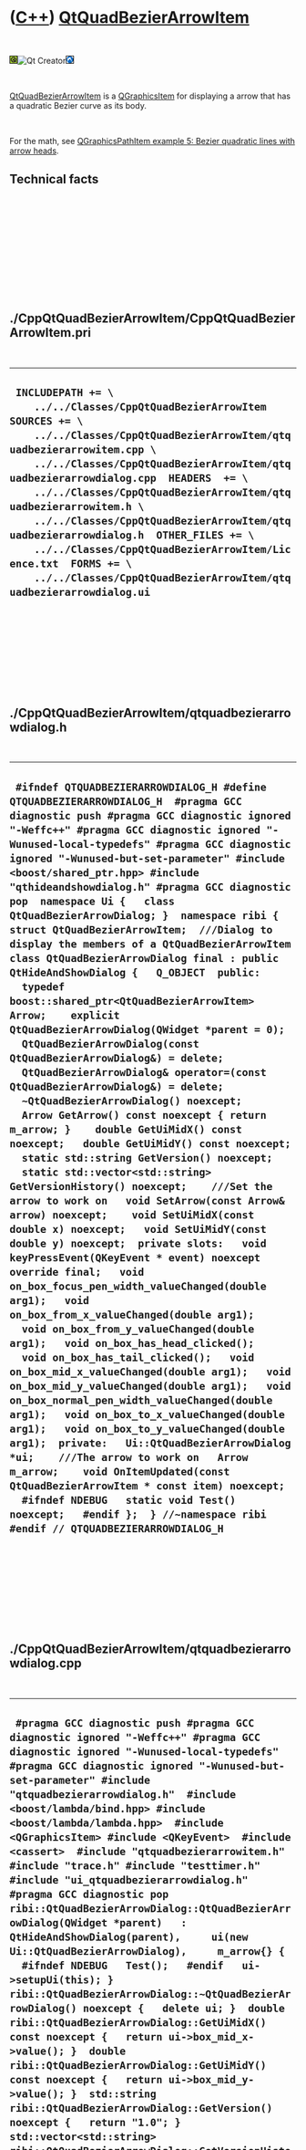 



 

 

 

 

 

([C++](Cpp.md)) [QtQuadBezierArrowItem](CppQtQuadBezierArrowItem.md)
======================================================================

 

![Qt](PicQt.png)![Qt
Creator](PicQtCreator.png)![Lubuntu](PicLubuntu.png)

 

[QtQuadBezierArrowItem](CppQtQuadBezierArrowItem.md) is a
[QGraphicsItem](CppQGraphicsItem.md) for displaying a arrow that has a
quadratic Bezier curve as its body.

 

For the math, see [QGraphicsPathItem example 5: Bezier quadratic lines
with arrow heads](CppQGraphicsPathItemExample5.md).

Technical facts
---------------

 

 

 

 

 

 

./CppQtQuadBezierArrowItem/CppQtQuadBezierArrowItem.pri
-------------------------------------------------------

 

  ------------------------------------------------------------------------------------------------------------------------------------------------------------------------------------------------------------------------------------------------------------------------------------------------------------------------------------------------------------------------------------------------------------------------------------------------------------------------------------------------------------------------------------------------
  ` INCLUDEPATH += \     ../../Classes/CppQtQuadBezierArrowItem  SOURCES += \     ../../Classes/CppQtQuadBezierArrowItem/qtquadbezierarrowitem.cpp \     ../../Classes/CppQtQuadBezierArrowItem/qtquadbezierarrowdialog.cpp  HEADERS  += \     ../../Classes/CppQtQuadBezierArrowItem/qtquadbezierarrowitem.h \     ../../Classes/CppQtQuadBezierArrowItem/qtquadbezierarrowdialog.h  OTHER_FILES += \     ../../Classes/CppQtQuadBezierArrowItem/Licence.txt  FORMS += \     ../../Classes/CppQtQuadBezierArrowItem/qtquadbezierarrowdialog.ui`
  ------------------------------------------------------------------------------------------------------------------------------------------------------------------------------------------------------------------------------------------------------------------------------------------------------------------------------------------------------------------------------------------------------------------------------------------------------------------------------------------------------------------------------------------------

 

 

 

 

 

./CppQtQuadBezierArrowItem/qtquadbezierarrowdialog.h
----------------------------------------------------

 

  ---------------------------------------------------------------------------------------------------------------------------------------------------------------------------------------------------------------------------------------------------------------------------------------------------------------------------------------------------------------------------------------------------------------------------------------------------------------------------------------------------------------------------------------------------------------------------------------------------------------------------------------------------------------------------------------------------------------------------------------------------------------------------------------------------------------------------------------------------------------------------------------------------------------------------------------------------------------------------------------------------------------------------------------------------------------------------------------------------------------------------------------------------------------------------------------------------------------------------------------------------------------------------------------------------------------------------------------------------------------------------------------------------------------------------------------------------------------------------------------------------------------------------------------------------------------------------------------------------------------------------------------------------------------------------------------------------------------------------------------------------------------------------------------------------------------------------------------------------------------------------------------------------------------------------------------------------------------------------------------------------------------------------------------------------------------------------------------------------------------------------------------------------------------------------------------------------------------------
  ` #ifndef QTQUADBEZIERARROWDIALOG_H #define QTQUADBEZIERARROWDIALOG_H  #pragma GCC diagnostic push #pragma GCC diagnostic ignored "-Weffc++" #pragma GCC diagnostic ignored "-Wunused-local-typedefs" #pragma GCC diagnostic ignored "-Wunused-but-set-parameter" #include <boost/shared_ptr.hpp> #include "qthideandshowdialog.h" #pragma GCC diagnostic pop  namespace Ui {   class QtQuadBezierArrowDialog; }  namespace ribi {  struct QtQuadBezierArrowItem;  ///Dialog to display the members of a QtQuadBezierArrowItem class QtQuadBezierArrowDialog final : public QtHideAndShowDialog {   Q_OBJECT  public:   typedef boost::shared_ptr<QtQuadBezierArrowItem> Arrow;    explicit QtQuadBezierArrowDialog(QWidget *parent = 0);   QtQuadBezierArrowDialog(const QtQuadBezierArrowDialog&) = delete;   QtQuadBezierArrowDialog& operator=(const QtQuadBezierArrowDialog&) = delete;   ~QtQuadBezierArrowDialog() noexcept;    Arrow GetArrow() const noexcept { return m_arrow; }    double GetUiMidX() const noexcept;   double GetUiMidY() const noexcept;    static std::string GetVersion() noexcept;   static std::vector<std::string> GetVersionHistory() noexcept;    ///Set the arrow to work on   void SetArrow(const Arrow& arrow) noexcept;    void SetUiMidX(const double x) noexcept;   void SetUiMidY(const double y) noexcept;  private slots:   void keyPressEvent(QKeyEvent * event) noexcept override final;   void on_box_focus_pen_width_valueChanged(double arg1);   void on_box_from_x_valueChanged(double arg1);   void on_box_from_y_valueChanged(double arg1);   void on_box_has_head_clicked();   void on_box_has_tail_clicked();   void on_box_mid_x_valueChanged(double arg1);   void on_box_mid_y_valueChanged(double arg1);   void on_box_normal_pen_width_valueChanged(double arg1);   void on_box_to_x_valueChanged(double arg1);   void on_box_to_y_valueChanged(double arg1);  private:   Ui::QtQuadBezierArrowDialog *ui;    ///The arrow to work on   Arrow m_arrow;    void OnItemUpdated(const QtQuadBezierArrowItem * const item) noexcept;    #ifndef NDEBUG   static void Test() noexcept;   #endif };  } //~namespace ribi  #endif // QTQUADBEZIERARROWDIALOG_H`
  ---------------------------------------------------------------------------------------------------------------------------------------------------------------------------------------------------------------------------------------------------------------------------------------------------------------------------------------------------------------------------------------------------------------------------------------------------------------------------------------------------------------------------------------------------------------------------------------------------------------------------------------------------------------------------------------------------------------------------------------------------------------------------------------------------------------------------------------------------------------------------------------------------------------------------------------------------------------------------------------------------------------------------------------------------------------------------------------------------------------------------------------------------------------------------------------------------------------------------------------------------------------------------------------------------------------------------------------------------------------------------------------------------------------------------------------------------------------------------------------------------------------------------------------------------------------------------------------------------------------------------------------------------------------------------------------------------------------------------------------------------------------------------------------------------------------------------------------------------------------------------------------------------------------------------------------------------------------------------------------------------------------------------------------------------------------------------------------------------------------------------------------------------------------------------------------------------------------------

 

 

 

 

 

./CppQtQuadBezierArrowItem/qtquadbezierarrowdialog.cpp
------------------------------------------------------

 

  -----------------------------------------------------------------------------------------------------------------------------------------------------------------------------------------------------------------------------------------------------------------------------------------------------------------------------------------------------------------------------------------------------------------------------------------------------------------------------------------------------------------------------------------------------------------------------------------------------------------------------------------------------------------------------------------------------------------------------------------------------------------------------------------------------------------------------------------------------------------------------------------------------------------------------------------------------------------------------------------------------------------------------------------------------------------------------------------------------------------------------------------------------------------------------------------------------------------------------------------------------------------------------------------------------------------------------------------------------------------------------------------------------------------------------------------------------------------------------------------------------------------------------------------------------------------------------------------------------------------------------------------------------------------------------------------------------------------------------------------------------------------------------------------------------------------------------------------------------------------------------------------------------------------------------------------------------------------------------------------------------------------------------------------------------------------------------------------------------------------------------------------------------------------------------------------------------------------------------------------------------------------------------------------------------------------------------------------------------------------------------------------------------------------------------------------------------------------------------------------------------------------------------------------------------------------------------------------------------------------------------------------------------------------------------------------------------------------------------------------------------------------------------------------------------------------------------------------------------------------------------------------------------------------------------------------------------------------------------------------------------------------------------------------------------------------------------------------------------------------------------------------------------------------------------------------------------------------------------------------------------------------------------------------------------------------------------------------------------------------------------------------------------------------------------------------------------------------------------------------------------------------------------------------------------------------------------------------------------------------------------------------------------------------------------------------------------------------------------------------------------------------------------------------------------------------------------------------------------------------------------------------------------------------------------------------------------------------------------------------------------------------------------------------------------------------------------------------------------------------------------------------------------------------------------------------------------------------------------------------------------------------------------------------------------------------------------------------------------------------------------------------------------------------------------------------------------------------------------------------------------------------------------------------------------------------------------------------------------------------------------------------------------------------------------------------------------------------------------------------------------------------------------------------------------------------------------------------------------------------------------------------------------------------------------------------------------------------------------------------------------------------------------------------------------------------------------------------------------------------------------------------------------------------------------------------------------------------------------------------------------------------------------------------------------------------------------------------------------------------------------------------------------------------------------------------------------------------------------------------------------------------------------------------------------------------------------------------------------------------------------------------------------------------------------------------------------------------------------------------------------------------------------------------------------------------------------------------------------------------------------------------------------------------------------------------------------------------------------------------------------------------------------------------------------------------------------------------------------------------------------------------------------------------------------------------------------------------------------------------------------------------------------------------------------------------------------------------------------------------------------------------------------------------------------------------------------------------------------------------------------------------------------------------------------------------------------------------------------------------------------------------------------------------------------------------------------------------------------------------------------------------------------------------------------------------------------------------------------------------------------------------------------------------------------------------------------------------------------------------------------------------------------------------------------------------------------------------------------------------------------------------------------------------------------------------------------------------------------------------------------------------------------------------------------------------------------------------------------------------------------------------------------------------------------------------------------------------------------------------------------------------------------------------------------------------------------------------------------------------------------------------------------------------------------------------------------------------------------------------------------------------------------------------------------------------------------------------------------------------------------------------------------------------------------------------------------------------------------------------------------------------------------------------------------------------------------------------------------------------------------------------------------------------------------------------------------------------------------------------------------------------------------------------------------------------------------------------------------------------------------------------------------------------------------------------------------------------------------------------------------------------------------------------------------------------------------------------------------------------------------------------------------------------------------------------------------------------------------------------------------------------------------------------------------------------------------------------------------------------------------------------------------------------------------------------------------------------------------------------------------------------------------------------------------------------------------------------------------------------------------------------------------------------------------------------------------------------------------------------------------------------------------------------------------------------------------------------------------------------------------------------------------------------------------------------------------------------------------------------------------------------------------------------------------------------------------------------------------------------------------------------------------------------------------------------------------------------------------------------------------------------------------------------------------------------------------------------------------------------------------------------------------------------------------------------------------------------------------------------------------------------------------------------------------------------------------------------------------------------------------------------------------------------------------------------------------------------------------------------------------------------------------------------------------------------------------------------------------------------------------------------------------------------------------------------------------------------------------------------------------------------------------------------------------------------------------------------------------------------------------------------------------------------------------------------------------------------------------------------------------------------------------------------------------------------------------------------------------------------------------------------------------------------------------------------------------------------------------------------------------------------------------------------------------------------------------------------------------------------------------------------------------------------------------------------------------------------------------------------------------------------------------------------------------------------------------------------------------------------------------------------------------------------------------------------------------------------------------------------------------------------------------------------------------------------------------------------------------------------------------------------------------------------------------------------------------------------------------------------------------------------------------------------------------------------------------------------------------------------------------------------------------------------------------------------------------------------------------------------------------------------------------------------------------------------------------------------------------------------------------------------------------------------------------------------------------------------------------------------
  ` #pragma GCC diagnostic push #pragma GCC diagnostic ignored "-Weffc++" #pragma GCC diagnostic ignored "-Wunused-local-typedefs" #pragma GCC diagnostic ignored "-Wunused-but-set-parameter" #include "qtquadbezierarrowdialog.h"  #include <boost/lambda/bind.hpp> #include <boost/lambda/lambda.hpp>  #include <QGraphicsItem> #include <QKeyEvent>  #include <cassert>  #include "qtquadbezierarrowitem.h" #include "trace.h" #include "testtimer.h" #include "ui_qtquadbezierarrowdialog.h" #pragma GCC diagnostic pop  ribi::QtQuadBezierArrowDialog::QtQuadBezierArrowDialog(QWidget *parent)   : QtHideAndShowDialog(parent),     ui(new Ui::QtQuadBezierArrowDialog),     m_arrow{} {   #ifndef NDEBUG   Test();   #endif   ui->setupUi(this); }  ribi::QtQuadBezierArrowDialog::~QtQuadBezierArrowDialog() noexcept {   delete ui; }  double ribi::QtQuadBezierArrowDialog::GetUiMidX() const noexcept {   return ui->box_mid_x->value(); }  double ribi::QtQuadBezierArrowDialog::GetUiMidY() const noexcept {   return ui->box_mid_y->value(); }  std::string ribi::QtQuadBezierArrowDialog::GetVersion() noexcept {   return "1.0"; }   std::vector<std::string> ribi::QtQuadBezierArrowDialog::GetVersionHistory() noexcept {   return {     "2014-07-29: version 1.0: initial version"   }; }  void ribi::QtQuadBezierArrowDialog::on_box_from_x_valueChanged(double arg1) {   this->m_arrow->SetFromX(arg1); }  void ribi::QtQuadBezierArrowDialog::on_box_from_y_valueChanged(double arg1) {   this->m_arrow->SetFromY(arg1); }  void ribi::QtQuadBezierArrowDialog::on_box_has_head_clicked() {   m_arrow->SetHasHead(ui->box_has_head->isChecked()); }  void ribi::QtQuadBezierArrowDialog::on_box_has_tail_clicked() {   m_arrow->SetHasTail(ui->box_has_tail->isChecked()); }  void ribi::QtQuadBezierArrowDialog::on_box_mid_x_valueChanged(double arg1) {   this->m_arrow->SetMidX(arg1); }  void ribi::QtQuadBezierArrowDialog::on_box_mid_y_valueChanged(double arg1) {   this->m_arrow->SetMidY(arg1); }  void ribi::QtQuadBezierArrowDialog::on_box_normal_pen_width_valueChanged(double arg1) {   QPen new_pen = m_arrow->GetPen();   new_pen.setWidthF(arg1);   m_arrow->SetPen(new_pen); }  void ribi::QtQuadBezierArrowDialog::on_box_focus_pen_width_valueChanged(double arg1) {   QPen new_pen = m_arrow->GetFocusPen();   new_pen.setWidthF(arg1);   m_arrow->SetFocusPen(new_pen);  }  void ribi::QtQuadBezierArrowDialog::on_box_to_x_valueChanged(double arg1) {   this->m_arrow->SetToX(arg1); }  void ribi::QtQuadBezierArrowDialog::on_box_to_y_valueChanged(double arg1) {   this->m_arrow->SetToY(arg1); }  void ribi::QtQuadBezierArrowDialog::OnItemUpdated(const QtQuadBezierArrowItem * const item) noexcept {   ui->box_focus_pen_width->setValue(item->GetFocusPen().widthF());   ui->box_from_x->setValue(item->GetFromItem()->x());   ui->box_from_y->setValue(item->GetFromItem()->y());   ui->box_has_head->setChecked(item->HasHead());   ui->box_has_tail->setChecked(item->HasTail());   ui->box_mid_x->setValue(item->GetMidItem()->x());   ui->box_mid_y->setValue(item->GetMidItem()->y());   ui->box_normal_pen_width->setValue(item->GetPen().widthF());   ui->box_to_x->setValue(item->GetToItem()->x());   ui->box_to_y->setValue(item->GetToItem()->y()); }  void ribi::QtQuadBezierArrowDialog::keyPressEvent(QKeyEvent * event) noexcept {   if (event->key() == Qt::Key_Escape) { close(); return; } }  void ribi::QtQuadBezierArrowDialog::SetArrow(const Arrow& arrow) noexcept {   const bool verbose{false};    assert(arrow);   if (m_arrow == arrow)   {     return;   }   if (verbose)   {     std::stringstream s;     s << "Setting arrow '" << (*arrow) << "'\n";   }    const auto focus_pen_after = arrow->GetFocusPen();   const auto from_item_after = arrow->GetFromItem();   const auto has_head_after = arrow->HasHead();   const auto mid_item_after = arrow->GetMidItem();   const auto pen_after = arrow->GetPen();   const auto has_tail_after = arrow->HasTail();   const auto to_item_after = arrow->GetToItem();    bool focus_pen_changed{true};   bool from_item_changed{true};   bool has_head_changed{true};   bool mid_item_changed{true};   bool pen_changed{true};   bool has_tail_changed{true};   bool to_item_changed{true};    if (m_arrow)   {     const auto focus_pen_before = m_arrow->GetFocusPen();     const auto from_item_before = m_arrow->GetFromItem();     const auto has_head_before = m_arrow->HasHead();     const auto mid_item_before = m_arrow->GetMidItem();     const auto pen_before = m_arrow->GetPen();     const auto has_tail_before = m_arrow->HasTail();     const auto to_item_before = m_arrow->GetToItem();      focus_pen_changed = focus_pen_before != focus_pen_after;     from_item_changed = from_item_before != from_item_after;     has_head_changed = has_head_before != has_head_after;     mid_item_changed = mid_item_before != mid_item_after;     pen_changed = pen_before != pen_after;     has_tail_changed = has_tail_before != has_tail_after;     to_item_changed = to_item_before != to_item_after;      if (verbose)     {       if (focus_pen_changed)       {         std::stringstream s;         s           << "Focus pen will change from width "           << focus_pen_before.widthF()           << " to "           << focus_pen_after.widthF()           << '\n'         ;         TRACE(s.str());       }       if (from_item_changed)       {         std::stringstream s;         s << "From item will change from " << from_item_before           << " to " << from_item_after << '\n';         TRACE(s.str());       }       if (has_head_changed)       {         std::stringstream s;         s << "Has head will change from '" << has_head_before           << "' to '" << has_head_after << "'\n";         TRACE(s.str());       }       if (mid_item_changed)       {         std::stringstream s;         s << "Mid item will change from " << mid_item_before           << " to " << mid_item_after << '\n';         TRACE(s.str());       }       if (pen_changed)       {         std::stringstream s;         s << "Normal pen will change from " << pen_before.widthF()           << " to " << pen_after.widthF() << '\n'         ;         TRACE(s.str());       }     }      //Disconnect m_arrow     m_arrow->m_signal_item_updated.disconnect(       boost::bind(&ribi::QtQuadBezierArrowDialog::OnItemUpdated,this,boost::lambda::_1)     );     /*     Not sure if I need this high detailed granulity      m_arrow->m_signal_base_changed.disconnect(       boost::bind(&ribi::QtQuadBezierArrowDialog::OnBaseChanged,this,boost::lambda::_1)     );     m_arrow->m_signal_font_changed.disconnect(       boost::bind(&ribi::QtQuadBezierArrowDialog::OnFontChanged,this,boost::lambda::_1)     );     m_arrow->m_signal_padding_changed.disconnect(       boost::bind(&ribi::QtQuadBezierArrowDialog::OnPaddingChanged,this,boost::lambda::_1)     );     m_arrow->m_signal_text_changed.disconnect(       boost::bind(&ribi::QtQuadBezierArrowDialog::OnTextChanged,this,boost::lambda::_1)     );     m_arrow->m_signal_text_pen_changed.disconnect(       boost::bind(&ribi::QtQuadBezierArrowDialog::OnTextPenChanged,this,boost::lambda::_1)     );   */   }    //Replace m_arrow by the new one   m_arrow = arrow;    assert(m_arrow->GetFocusPen() == focus_pen_after);   assert(m_arrow->GetFromItem() == from_item_after);   assert(m_arrow->GetMidItem() == mid_item_after);   assert(m_arrow->GetPen() == pen_after);   assert(m_arrow->GetToItem() == to_item_after);   assert(m_arrow->HasHead() == has_head_after);   assert(m_arrow->HasTail() == has_tail_after);    m_arrow->m_signal_item_updated.connect(     boost::bind(&ribi::QtQuadBezierArrowDialog::OnItemUpdated,this,boost::lambda::_1)   );    /* Not sure if I need this high detailed granulity    m_arrow->m_signal_base_changed.connect(     boost::bind(&ribi::QtQuadBezierArrowDialog::OnBaseChanged,this,boost::lambda::_1)   );   m_arrow->m_signal_font_changed.connect(     boost::bind(&ribi::QtQuadBezierArrowDialog::OnFontChanged,this,boost::lambda::_1)   );   m_arrow->m_signal_padding_changed.connect(     boost::bind(&ribi::QtQuadBezierArrowDialog::OnPaddingChanged,this,boost::lambda::_1)   );   m_arrow->m_signal_text_changed.connect(     boost::bind(&ribi::QtQuadBezierArrowDialog::OnTextChanged,this,boost::lambda::_1)   );   m_arrow->m_signal_text_pen_changed.connect(     boost::bind(&ribi::QtQuadBezierArrowDialog::OnTextPenChanged,this,boost::lambda::_1)   );   */    //Emit everything that has changed   if (      focus_pen_changed   || from_item_changed   || has_head_changed   || mid_item_changed   || pen_changed   || has_tail_changed   || to_item_changed   )   {      m_arrow->m_signal_item_updated(m_arrow.get());   }    /* Not sure if I need this high detailed granulity   if (focus_pen_changed)   {     m_arrow->m_signal_base_changed(m_arrow.get());   }   if (from_item_changed)   {     m_arrow->m_signal_font_changed(m_arrow.get());   }   if (has_head_changed)   {     m_arrow->m_signal_padding_changed(m_arrow.get());   }   if (mid_item_changed)   {     m_arrow->m_signal_text_changed(m_arrow.get());   }   if (pen_changed)   {     m_arrow->m_signal_text_pen_changed(m_arrow.get());   }   */   assert( arrow ==  m_arrow);   assert(*arrow == *m_arrow); }  void ribi::QtQuadBezierArrowDialog::SetUiMidX(const double x) noexcept {   ui->box_mid_x->setValue(x); }  void ribi::QtQuadBezierArrowDialog::SetUiMidY(const double y) noexcept {   ui->box_mid_y->setValue(y); }   #ifndef NDEBUG void ribi::QtQuadBezierArrowDialog::Test() noexcept {   {     static bool is_tested{false};     if (is_tested) return;     is_tested = true;   }   {     const boost::shared_ptr<QGraphicsItem> from{new QGraphicsSimpleTextItem};     const bool tail{false};     const boost::shared_ptr<QGraphicsItem> mid{new QGraphicsSimpleTextItem};     const bool head{true};     const boost::shared_ptr<QGraphicsItem> to{new QGraphicsSimpleTextItem};     const boost::shared_ptr<QtQuadBezierArrowItem> arrow{       new QtQuadBezierArrowItem(from.get(),tail,mid.get(),head,to.get())     };     assert(arrow);   }   const TestTimer test_timer(__func__,__FILE__,1.0);   const bool verbose{false};   const boost::shared_ptr<QGraphicsItem> from{new QGraphicsSimpleTextItem};   const bool tail{false};   const boost::shared_ptr<QGraphicsItem> mid{new QGraphicsSimpleTextItem};   const bool head{true};   const boost::shared_ptr<QGraphicsItem> to{new QGraphicsSimpleTextItem};   const boost::shared_ptr<QtQuadBezierArrowItem> arrow{     new QtQuadBezierArrowItem(from.get(),tail,mid.get(),head,to.get())   };   QtQuadBezierArrowDialog d;   d.SetArrow(arrow);   if (verbose) { TRACE("Get/SetUiMidX must be symmetric"); }   {     const double old_x{d.GetUiMidX()};     const double new_x{old_x + 10.0};     d.SetUiMidX(new_x);     assert(std::abs(d.GetUiMidX() - new_x) < 2.0);   }   if (verbose) { TRACE("Get/SetUiMidY must be symmetric"); }   {     const double old_y{d.GetUiMidY()};     const double new_y{old_y + 10.0};     d.SetUiMidY(new_y);     assert(std::abs(d.GetUiMidY() - new_y) < 2.0);   }    /*   assert(std::abs(ui->box_focus_pen_width->value() - m_arrow->GetFocusPen().widthF()) < 2.0);   assert(std::abs(ui->box_from_x->value() - m_arrow->GetFromItem()->x()) < 2.0);   assert(std::abs(ui->box_from_y->value() - m_arrow->GetFromItem()->y()) < 2.0);   assert(ui->box_has_head->isChecked() == m_arrow->HasHead());   assert(ui->box_has_tail->isChecked() == m_arrow->HasTail());   assert(std::abs(ui->box_mid_x->value() - m_arrow->GetMidItem()->x()) < 2.0);   assert(std::abs(ui->box_mid_y->value() - m_arrow->GetMidItem()->y()) < 2.0);   assert(std::abs(ui->box_normal_pen_width->value() - m_arrow->GetPen().widthF()) < 2.0);   assert(std::abs(ui->box_to_x->value() - m_arrow->GetToItem()->x()) < 2.0);   assert(std::abs(ui->box_to_y->value() - m_arrow->GetToItem()->y()) < 2.0);   */  } #endif`
  -----------------------------------------------------------------------------------------------------------------------------------------------------------------------------------------------------------------------------------------------------------------------------------------------------------------------------------------------------------------------------------------------------------------------------------------------------------------------------------------------------------------------------------------------------------------------------------------------------------------------------------------------------------------------------------------------------------------------------------------------------------------------------------------------------------------------------------------------------------------------------------------------------------------------------------------------------------------------------------------------------------------------------------------------------------------------------------------------------------------------------------------------------------------------------------------------------------------------------------------------------------------------------------------------------------------------------------------------------------------------------------------------------------------------------------------------------------------------------------------------------------------------------------------------------------------------------------------------------------------------------------------------------------------------------------------------------------------------------------------------------------------------------------------------------------------------------------------------------------------------------------------------------------------------------------------------------------------------------------------------------------------------------------------------------------------------------------------------------------------------------------------------------------------------------------------------------------------------------------------------------------------------------------------------------------------------------------------------------------------------------------------------------------------------------------------------------------------------------------------------------------------------------------------------------------------------------------------------------------------------------------------------------------------------------------------------------------------------------------------------------------------------------------------------------------------------------------------------------------------------------------------------------------------------------------------------------------------------------------------------------------------------------------------------------------------------------------------------------------------------------------------------------------------------------------------------------------------------------------------------------------------------------------------------------------------------------------------------------------------------------------------------------------------------------------------------------------------------------------------------------------------------------------------------------------------------------------------------------------------------------------------------------------------------------------------------------------------------------------------------------------------------------------------------------------------------------------------------------------------------------------------------------------------------------------------------------------------------------------------------------------------------------------------------------------------------------------------------------------------------------------------------------------------------------------------------------------------------------------------------------------------------------------------------------------------------------------------------------------------------------------------------------------------------------------------------------------------------------------------------------------------------------------------------------------------------------------------------------------------------------------------------------------------------------------------------------------------------------------------------------------------------------------------------------------------------------------------------------------------------------------------------------------------------------------------------------------------------------------------------------------------------------------------------------------------------------------------------------------------------------------------------------------------------------------------------------------------------------------------------------------------------------------------------------------------------------------------------------------------------------------------------------------------------------------------------------------------------------------------------------------------------------------------------------------------------------------------------------------------------------------------------------------------------------------------------------------------------------------------------------------------------------------------------------------------------------------------------------------------------------------------------------------------------------------------------------------------------------------------------------------------------------------------------------------------------------------------------------------------------------------------------------------------------------------------------------------------------------------------------------------------------------------------------------------------------------------------------------------------------------------------------------------------------------------------------------------------------------------------------------------------------------------------------------------------------------------------------------------------------------------------------------------------------------------------------------------------------------------------------------------------------------------------------------------------------------------------------------------------------------------------------------------------------------------------------------------------------------------------------------------------------------------------------------------------------------------------------------------------------------------------------------------------------------------------------------------------------------------------------------------------------------------------------------------------------------------------------------------------------------------------------------------------------------------------------------------------------------------------------------------------------------------------------------------------------------------------------------------------------------------------------------------------------------------------------------------------------------------------------------------------------------------------------------------------------------------------------------------------------------------------------------------------------------------------------------------------------------------------------------------------------------------------------------------------------------------------------------------------------------------------------------------------------------------------------------------------------------------------------------------------------------------------------------------------------------------------------------------------------------------------------------------------------------------------------------------------------------------------------------------------------------------------------------------------------------------------------------------------------------------------------------------------------------------------------------------------------------------------------------------------------------------------------------------------------------------------------------------------------------------------------------------------------------------------------------------------------------------------------------------------------------------------------------------------------------------------------------------------------------------------------------------------------------------------------------------------------------------------------------------------------------------------------------------------------------------------------------------------------------------------------------------------------------------------------------------------------------------------------------------------------------------------------------------------------------------------------------------------------------------------------------------------------------------------------------------------------------------------------------------------------------------------------------------------------------------------------------------------------------------------------------------------------------------------------------------------------------------------------------------------------------------------------------------------------------------------------------------------------------------------------------------------------------------------------------------------------------------------------------------------------------------------------------------------------------------------------------------------------------------------------------------------------------------------------------------------------------------------------------------------------------------------------------------------------------------------------------------------------------------------------------------------------------------------------------------------------------------------------------------------------------------------------------------------------------------------------------------------------------------------------------------------------------------------------------------------------------------------------------------------------------------------------------------------------------------------------------------------------------------------------------------------------------------------------------------------------------------------------------------------------------------------------------------------------------------------------------------------------------------------------------------------------------------------------------------------------------------------------------------------------------------------------------------------------------------------------------------------------------------------------------------------------------------------------------------------------------------------------------------------------------------------------------------------------------------------------------------------------------------------------------------------------------------------------------------------------------------------------------------------------------------------------------------------------------------------------------------------------------------------------------------------------------------------------------------------------------------------

 

 

 

 

 

./CppQtQuadBezierArrowItem/qtquadbezierarrowitem.h
--------------------------------------------------

 

  ----------------------------------------------------------------------------------------------------------------------------------------------------------------------------------------------------------------------------------------------------------------------------------------------------------------------------------------------------------------------------------------------------------------------------------------------------------------------------------------------------------------------------------------------------------------------------------------------------------------------------------------------------------------------------------------------------------------------------------------------------------------------------------------------------------------------------------------------------------------------------------------------------------------------------------------------------------------------------------------------------------------------------------------------------------------------------------------------------------------------------------------------------------------------------------------------------------------------------------------------------------------------------------------------------------------------------------------------------------------------------------------------------------------------------------------------------------------------------------------------------------------------------------------------------------------------------------------------------------------------------------------------------------------------------------------------------------------------------------------------------------------------------------------------------------------------------------------------------------------------------------------------------------------------------------------------------------------------------------------------------------------------------------------------------------------------------------------------------------------------------------------------------------------------------------------------------------------------------------------------------------------------------------------------------------------------------------------------------------------------------------------------------------------------------------------------------------------------------------------------------------------------------------------------------------------------------------------------------------------------------------------------------------------------------------------------------------------------------------------------------------------------------------------------------------------------------------------------------------------------------------------------------------------------------------------------------------------------------------------------------------------------------------------------------------------------------------------------------------------------------------------------------------------------------------------------------------------------------------------------------------------------------------------------------------------------------------------------------------------------------------------------------------------------------------------------------------------------------------------------------------------------------------------------------------------------------------------------------------------------------------------------------------------------------------------------------------------------------------------------------------------------------------------------------------------------------------------------------------------------------------------------------------------------------------------------------------------------------------------------------------------------------------------------------------------------------------------------------------------------------------------------------------------------------------------------------------------------------------------------------------------------------------------------------------------------------------------------------------------------------------------------------------------------------------------------------------------------------------------------------------------------------------------------------------------------------------------------------------------------------------------------------------------------------------------------------------------------------------------------------------------------------------------------------------------------------------------------------------------------------------------------------------------------------------------------------------------------------------------------------------------------------------------------------------------------------------------------------------------------------------------------------------------------------------------------------------------------------------------------------------------------------------------------------------------------------------------------------------------------------------------------------------------------------------------------------------------------------------------------------------------------------------------------------------------------------------------------------------------------------------------------------------------------------------------------------------------------------------------------------------------------------------------------------------------------------------------------------------------------------------------------------------------------------------------------------------------------------------------------------------------------------------------------------------------------------------------------------------------------------------------------------------------------------------------------------------------------------------------------------------------------------------------------------------------------------------------------------------------------------------------------------------------------------------------------------------------------------------------------------------------------------------------------------------------------------------------------------------------------------------------------------------------------------------------------------------------------------------------------------------------------------------------------------------------------------------------------------------------------------------------------------------------------------------------------------------------------------------------------------------------------------------------------------------------------------------------------------------------------------------------------------------------------------------------------------------------------------------------------------------------------------------------------------------------------------------------------------------------------------------------------------------------------------------------------------------------------------------------------------------------------------------------------------------------------------------------------------------------------------------------------------------------------------------------------------------------------------------------------------------------------------------------------------------------------------------------------------------------------------------------------------------------------------------------------------------------------------------------------------------------------------------------------------------------------------------------------------------
  ` //--------------------------------------------------------------------------- /* QtQuadBezierArrowItem, an quadratic Bezier arrow QGraphicsItem Copyright (C) 2012-2015 Richel Bilderbeek  This program is free software: you can redistribute it and/or modify it under the terms of the GNU General Public License as published by the Free Software Foundation, either version 3 of the License, or (at your option) any later version.  This program is distributed in the hope that it will be useful, but WITHOUT ANY WARRANTY; without even the implied warranty of MERCHANTABILITY or FITNESS FOR A PARTICULAR PURPOSE.See the GNU General Public License for more details. You should have received a copy of the GNU General Public License along with this program.If not, see <http://www.gnu.org/licenses/>. */ //--------------------------------------------------------------------------- //From http://www.richelbilderbeek.nl/CppQtQuadBezierArrowItem.htm //--------------------------------------------------------------------------- #ifndef QTQUADBEZIERARROWITEM_H #define QTQUADBEZIERARROWITEM_H  #include <string> #include <vector>  #pragma GCC diagnostic push #pragma GCC diagnostic ignored "-Weffc++" #pragma GCC diagnostic ignored "-Wunused-local-typedefs" #include <boost/shared_ptr.hpp> #include <boost/signals2.hpp> #include <QGraphicsPathItem> #include <QPen> #pragma GCC diagnostic pop  namespace ribi {  ///The QtQuadBezierArrowItem is a QGraphicsItem that ///follows the three QGraphicsItem positions ///If mid is nullptr, the line will be straight ///The QGraphicsItems supplied will not be deleted by QtQuadBezierArrowItem struct QtQuadBezierArrowItem : public QGraphicsItem {   QtQuadBezierArrowItem(     QGraphicsItem* const from,     const bool tail,     QGraphicsItem* const mid,     const bool head,     QGraphicsItem* const to,     QGraphicsItem* parent = 0   ) noexcept;    virtual ~QtQuadBezierArrowItem() noexcept {}    ///The rectangle that containg the item, used for rough calculations like   ///collision detection   QRectF boundingRect() const override final;    ///Get the QPen used to indicate that the arrow has focus   const QPen& GetFocusPen() const noexcept { return m_focus_pen; }    ///Get the item where the arrow originates from   ///(would the arrow and tail heads not be reversible)   ///Use the specific GetFrom* member functions to modify this item   const QGraphicsItem* GetFromItem() const noexcept { return m_from; }   double GetFromX() const noexcept { return m_from->x(); }   double GetFromY() const noexcept { return m_from->y(); }    ///Obtain the head point of the arrow, on the edge of the rectangle m_from   QPointF GetHead() const noexcept;    ///Get the item where the arrow pass through in the middle   ///Use the specific GetMid* member functions to modify this item   const QGraphicsItem* GetMidItem() const noexcept { return m_mid; }   double GetMidX() const noexcept { return m_mid->x(); }   double GetMidY() const noexcept { return m_mid->y(); }    ///Get the QPen used to draw a regular, non-focused, arrow   const QPen& GetPen() const noexcept { return m_pen; }    ///Obtain the tail point of the arrow, on the edge of the rectangle m_from   QPointF GetTail() const noexcept;    ///Get the item where the arrow points to   ///(would the arrow and tail heads not be reversible)   ///Use the specific GetTo* member functions to modify this item   const QGraphicsItem* GetToItem() const noexcept { return m_to; }   double GetToX() const noexcept { return m_to->x(); }   double GetToY() const noexcept { return m_to->y(); }    ///Obtain the version of this class   static std::string GetVersion() noexcept;    ///Obtain the version history of this class   static std::vector<std::string> GetVersionHistory() noexcept;    ///Is there an arrow at the 'to' point (x2,y2)?   bool HasHead() const noexcept { return m_head; }    ///Is there an arrow at the 'from' point (x1,y1)?   bool HasTail() const noexcept { return m_tail; }    ///Respond to key press   void keyPressEvent(QKeyEvent *event) noexcept override final;    ///Respond to mouse press   void mousePressEvent(QGraphicsSceneMouseEvent *event) noexcept override final;    ///Paint a QtQuadBezierArrowItem   void paint(QPainter* painter, const QStyleOptionGraphicsItem *, QWidget *) noexcept override final;    ///Set if the arrow has a point at the head   void SetHasHead(const bool has_head) noexcept;    ///Set if the arrow has a point at the tail   void SetHasTail(const bool has_tail) noexcept;    ///Set the pen used to show focus   void SetFocusPen(const QPen& pen) noexcept;    ///Set the position of the from item   void SetFromPos(const QPointF& pos) noexcept;   void SetFromPos(const double x, const double y) noexcept { SetFromPos(QPointF(x,y)); }   void SetFromX(const double& x) noexcept { SetFromPos(x,GetFromY()); }   void SetFromY(const double& y) noexcept { SetFromPos(GetFromX(),y); }    ///Set the position of the middle item   void SetMidPos(const QPointF& pos) noexcept;   void SetMidPos(const double x, const double y) noexcept { SetMidPos(QPointF(x,y)); }   void SetMidX(const double& x) noexcept { SetMidPos(x,GetMidY()); }   void SetMidY(const double& y) noexcept { SetMidPos(GetMidX(),y); }    ///Set the regular pen used to draw the arrow   void SetPen(const QPen& pen) noexcept;    void SetShowBoundingRect(const bool show_bounding_rect) noexcept;    ///Set the position of the from item   void SetToPos(const QPointF& pos) noexcept;   void SetToPos(const double x, const double y) noexcept { SetToPos(QPointF(x,y)); }   void SetToX(const double& x) noexcept { SetToPos(x,GetToY()); }   void SetToY(const double& y) noexcept { SetToPos(GetToX(),y); }    ///More precise shape compared to boundingRect   ///In this example, it is redefined to ease selecting those thin lines   QPainterPath shape() const noexcept override final;    ///Emitted when the item has called   boost::signals2::signal<void(const QtQuadBezierArrowItem*)> m_signal_item_updated;    protected:   ///Change the cursor when the user moves the mouse cursor in the bounding rectangle   ///   void hoverEnterEvent(QGraphicsSceneHoverEvent *event) noexcept override final;   void hoverLeaveEvent(QGraphicsSceneHoverEvent *event) noexcept override final;   void hoverMoveEvent(QGraphicsSceneHoverEvent *event) noexcept override final;    private:   ///The extra width given to the line for easier clicking   static const double m_click_easy_width;    ///The arrow used for indicating focus   QPen m_focus_pen;    ///The item where the arrow originates from   QGraphicsItem* const m_from;    ///Show arrow at head   bool m_head;    ///The item where the arrow pass through in the middle   QGraphicsItem* const m_mid;    ///The regular pen   QPen m_pen;    ///Show the bounding rectangle, used in debugging   bool m_show_bounding_rect;    ///Show arrow at tail   bool m_tail;    ///The item where the arrow points to   ///(would the arrow and tail heads not be reversible)   QGraphicsItem* const m_to;    ///Obtain point 'beyond'   QPointF GetBeyond() const noexcept;    ///Obtain point 'center'   /*    F    \     \   C  M  B     /    /   T    F = From   T = To   M = Mid   C = Center   B = Beyond    */   QPointF GetCenter() const noexcept;    QPointF pos() const = delete;   void setPos(const QPointF&) = delete;   void setX(const double&) = delete;   void setY(const double&) = delete;    #ifndef NDEBUG   static void Test() noexcept;   #endif    friend std::ostream& operator<<(std::ostream& os, const QtQuadBezierArrowItem& arrow) noexcept; };  std::ostream& operator<<(std::ostream& os, const QtQuadBezierArrowItem& arrow) noexcept; bool operator==(const QtQuadBezierArrowItem& lhs, const QtQuadBezierArrowItem& rhs) noexcept;  } //~namespace ribi  #endif // QTQUADBEZIERARROWITEM_H`
  ----------------------------------------------------------------------------------------------------------------------------------------------------------------------------------------------------------------------------------------------------------------------------------------------------------------------------------------------------------------------------------------------------------------------------------------------------------------------------------------------------------------------------------------------------------------------------------------------------------------------------------------------------------------------------------------------------------------------------------------------------------------------------------------------------------------------------------------------------------------------------------------------------------------------------------------------------------------------------------------------------------------------------------------------------------------------------------------------------------------------------------------------------------------------------------------------------------------------------------------------------------------------------------------------------------------------------------------------------------------------------------------------------------------------------------------------------------------------------------------------------------------------------------------------------------------------------------------------------------------------------------------------------------------------------------------------------------------------------------------------------------------------------------------------------------------------------------------------------------------------------------------------------------------------------------------------------------------------------------------------------------------------------------------------------------------------------------------------------------------------------------------------------------------------------------------------------------------------------------------------------------------------------------------------------------------------------------------------------------------------------------------------------------------------------------------------------------------------------------------------------------------------------------------------------------------------------------------------------------------------------------------------------------------------------------------------------------------------------------------------------------------------------------------------------------------------------------------------------------------------------------------------------------------------------------------------------------------------------------------------------------------------------------------------------------------------------------------------------------------------------------------------------------------------------------------------------------------------------------------------------------------------------------------------------------------------------------------------------------------------------------------------------------------------------------------------------------------------------------------------------------------------------------------------------------------------------------------------------------------------------------------------------------------------------------------------------------------------------------------------------------------------------------------------------------------------------------------------------------------------------------------------------------------------------------------------------------------------------------------------------------------------------------------------------------------------------------------------------------------------------------------------------------------------------------------------------------------------------------------------------------------------------------------------------------------------------------------------------------------------------------------------------------------------------------------------------------------------------------------------------------------------------------------------------------------------------------------------------------------------------------------------------------------------------------------------------------------------------------------------------------------------------------------------------------------------------------------------------------------------------------------------------------------------------------------------------------------------------------------------------------------------------------------------------------------------------------------------------------------------------------------------------------------------------------------------------------------------------------------------------------------------------------------------------------------------------------------------------------------------------------------------------------------------------------------------------------------------------------------------------------------------------------------------------------------------------------------------------------------------------------------------------------------------------------------------------------------------------------------------------------------------------------------------------------------------------------------------------------------------------------------------------------------------------------------------------------------------------------------------------------------------------------------------------------------------------------------------------------------------------------------------------------------------------------------------------------------------------------------------------------------------------------------------------------------------------------------------------------------------------------------------------------------------------------------------------------------------------------------------------------------------------------------------------------------------------------------------------------------------------------------------------------------------------------------------------------------------------------------------------------------------------------------------------------------------------------------------------------------------------------------------------------------------------------------------------------------------------------------------------------------------------------------------------------------------------------------------------------------------------------------------------------------------------------------------------------------------------------------------------------------------------------------------------------------------------------------------------------------------------------------------------------------------------------------------------------------------------------------------------------------------------------------------------------------------------------------------------------------------------------------------------------------------------------------------------------------------------------------------------------------------------------------------------------------------------------------------------------------------------------------------------------------------------------------------------------------------------------------------------------------------------------------------------------------------------------------------------------

 

 

 

 

 

./CppQtQuadBezierArrowItem/qtquadbezierarrowitem.cpp
----------------------------------------------------

 

  -----------------------------------------------------------------------------------------------------------------------------------------------------------------------------------------------------------------------------------------------------------------------------------------------------------------------------------------------------------------------------------------------------------------------------------------------------------------------------------------------------------------------------------------------------------------------------------------------------------------------------------------------------------------------------------------------------------------------------------------------------------------------------------------------------------------------------------------------------------------------------------------------------------------------------------------------------------------------------------------------------------------------------------------------------------------------------------------------------------------------------------------------------------------------------------------------------------------------------------------------------------------------------------------------------------------------------------------------------------------------------------------------------------------------------------------------------------------------------------------------------------------------------------------------------------------------------------------------------------------------------------------------------------------------------------------------------------------------------------------------------------------------------------------------------------------------------------------------------------------------------------------------------------------------------------------------------------------------------------------------------------------------------------------------------------------------------------------------------------------------------------------------------------------------------------------------------------------------------------------------------------------------------------------------------------------------------------------------------------------------------------------------------------------------------------------------------------------------------------------------------------------------------------------------------------------------------------------------------------------------------------------------------------------------------------------------------------------------------------------------------------------------------------------------------------------------------------------------------------------------------------------------------------------------------------------------------------------------------------------------------------------------------------------------------------------------------------------------------------------------------------------------------------------------------------------------------------------------------------------------------------------------------------------------------------------------------------------------------------------------------------------------------------------------------------------------------------------------------------------------------------------------------------------------------------------------------------------------------------------------------------------------------------------------------------------------------------------------------------------------------------------------------------------------------------------------------------------------------------------------------------------------------------------------------------------------------------------------------------------------------------------------------------------------------------------------------------------------------------------------------------------------------------------------------------------------------------------------------------------------------------------------------------------------------------------------------------------------------------------------------------------------------------------------------------------------------------------------------------------------------------------------------------------------------------------------------------------------------------------------------------------------------------------------------------------------------------------------------------------------------------------------------------------------------------------------------------------------------------------------------------------------------------------------------------------------------------------------------------------------------------------------------------------------------------------------------------------------------------------------------------------------------------------------------------------------------------------------------------------------------------------------------------------------------------------------------------------------------------------------------------------------------------------------------------------------------------------------------------------------------------------------------------------------------------------------------------------------------------------------------------------------------------------------------------------------------------------------------------------------------------------------------------------------------------------------------------------------------------------------------------------------------------------------------------------------------------------------------------------------------------------------------------------------------------------------------------------------------------------------------------------------------------------------------------------------------------------------------------------------------------------------------------------------------------------------------------------------------------------------------------------------------------------------------------------------------------------------------------------------------------------------------------------------------------------------------------------------------------------------------------------------------------------------------------------------------------------------------------------------------------------------------------------------------------------------------------------------------------------------------------------------------------------------------------------------------------------------------------------------------------------------------------------------------------------------------------------------------------------------------------------------------------------------------------------------------------------------------------------------------------------------------------------------------------------------------------------------------------------------------------------------------------------------------------------------------------------------------------------------------------------------------------------------------------------------------------------------------------------------------------------------------------------------------------------------------------------------------------------------------------------------------------------------------------------------------------------------------------------------------------------------------------------------------------------------------------------------------------------------------------------------------------------------------------------------------------------------------------------------------------------------------------------------------------------------------------------------------------------------------------------------------------------------------------------------------------------------------------------------------------------------------------------------------------------------------------------------------------------------------------------------------------------------------------------------------------------------------------------------------------------------------------------------------------------------------------------------------------------------------------------------------------------------------------------------------------------------------------------------------------------------------------------------------------------------------------------------------------------------------------------------------------------------------------------------------------------------------------------------------------------------------------------------------------------------------------------------------------------------------------------------------------------------------------------------------------------------------------------------------------------------------------------------------------------------------------------------------------------------------------------------------------------------------------------------------------------------------------------------------------------------------------------------------------------------------------------------------------------------------------------------------------------------------------------------------------------------------------------------------------------------------------------------------------------------------------------------------------------------------------------------------------------------------------------------------------------------------------------------------------------------------------------------------------------------------------------------------------------------------------------------------------------------------------------------------------------------------------------------------------------------------------------------------------------------------------------------------------------------------------------------------------------------------------------------------------------------------------------------------------------------------------------------------------------------------------------------------------------------------------------------------------------------------------------------------------------------------------------------------------------------------------------------------------------------------------------------------------------------------------------------------------------------------------------------------------------------------------------------------------------------------------------------------------------------------------------------------------------------------------------------------------------------------------------------------------------------------------------------------------------------------------------------------------------------------------------------------------------------------------------------------------------------------------------------------------------------------------------------------------------------------------------------------------------------------------------------------------------------------------------------------------------------------------------------------------------------------------------------------------------------------------------------------------------------------------------------------------------------------------------------------------------------------------------------------------------------------------------------------------------------------------------------------------------------------------------------------------------------------------------------------------------------------------------------------------------------------------------------------------------------------------------------------------------------------------------------------------------------------------------------------------------------------------------------------------------------------------------------------------------------------------------------------------------------------------------------------------------------------------------------------------------------------------------------------------------------------------------------------------------------------------------------------------------------------------------------------------------------------------------------------------------------------------------------------------------------------------------------------------------------------------------------------------------------------------------------------------------------------------------------------------------------------------------------------------------------------------------------------------------------------------------------------------------------------------------------------------------------------------------------------------------------------------------------------------------------------------------------------------------------------------------------------------------------------------------------------------------------------------------------------------------------------------------------------------------------------------------------------------------------------------------------------------------------------------------------------------------------------------------------------------------------------------------------------------------------------------------------------------------------------------------------------------------------------------------------------------------------------------------------------------------------------------------------------------------------------------------------------------------------------------------------------------------------------------------------------------------------------------------------------------------------------------------------------------------------------------------------------------------------------------------------------------------------------------------------------------------------------------------------------------------------------------------------------------------------------------------------------------------------------------------------------------------------------------------------------------------------------------------------------------------------------------------------------------------------------------------------------------------------------------------------------------------------------------------------------------------------------------------------------------------------------------------------------------------------------------------------------------------------------------------------------------------------------------------------------------------------------------------------------------------------------------------------------------------------------------------------------------------------------------------------------------------------------------------------------------------------------------------------------------------------------------------------------------------------------------------------------------------------------------------------------------------------------------------------------------------------------------------------------------------------------------------------------------------------------------------------------------------------------------------------------------------------------------------------------------------------------------------------------------------------------------------------------------------------------------------------------------------------------------------------------------------------------------------------------------------------------------------------------------------------------------------------------------------------------------------------------------------------------------------------------------------------------------------------------------------------------------------------------------------------------------------------------------------------------------------------------------------------------------------------------------------------------------------------------------------------------------------------------------------------------------------------------------------------------------------------------------------------------------------------------------------------------------------------------------------------------------------------------------------------------------------------------------------------------------------------------------------------------------------------------------------------------------------------------------------------------------------------------------------------------------------------------------------------------------------------------------------------------------------------------------------------------------------------------------------------------------------------------------------------------------------------------------------------------------------------------------------------------------------------------------------------------------------------------------------------------------------------------------------------------------------------------------------------------------------------------------------------------------------------------------------------------------------------------------------------------------------------------------------------------------------------------------------------------------------------------------------------------------------------------------------------------------------------------------------------------------------------------------------------------------------------------------------------------------------------------------------------------------------------------------------------------------------------------------------------------------------------------------------------------------------------------------------------------------------------------------------------------------------------------------------------------------------------------------------------------------------------------------------------------------------------------------------------------------------------------------------------------------------------------------------------------------------------------------------------------------------------------------------------------------------------------------------------------------------------------------------------------------------------------------------------------------------------------------------------------------------------------------------------------------------------------------------------------------------------------------------------------------------------------------------------------------------------------------------------------------------------------------------------------------------------------------------------------------------------------------------------------------------------------------------------------------------------------------------------------------------------------------------------------------------------------------------------------------------------------------------------------------------------------------------------------------------------------------------------------------------------------------------------------------------------------------------------------------------------------------------------------------------------------------------------------------------------------------------------------------------------------------------------------------------------------------------------------------------------------------------------------------------------------------------------------------------------------------------------------------------------------------------------------------------------------------------------------------------------------------------------------------------------------------------------------------------------------------------------------------------------------------------------------------------------------------------------------------------------------------------------------------------------------------------------------------------------------------------------------------------------------------------------------------------------------------------------------------------------------------------------------------------------------------------------------------------------------------------------------------------------------------------------------------------------------------------------------------------------------------------------------------------------------------------------------------------------------------------------------------------------------------------------------------------------------------------------------------------------------------------------------------------------------------------------------------------------------------------------------------------------------------------------------------------------------------------------------------------------------------------------------------------------------------------------------------------------------------------------------------------------------------------------------------------------------------------------------------------------------------------------------------------------------------------------------------------------------------------------------------------------------------------------------------------------------------------------------------------------------------------------------------------------------------------------------------------------------------------------------------------------------------------------------------------------------------------------------------------------------------------------------------------------------------------------------------------------------------------------------------------------------------------------------------------------------------------------------------------------------------------------------------------------------------------------------------------------------------------------------------------------------------------------------------------------------------------------------------------------------------------------------------------------------------------------------------------
  ` //--------------------------------------------------------------------------- /* QtQuadBezierArrowItem, an quadratic Bezier arrow QGraphicsItem Copyright (C) 2012-2015 Richel Bilderbeek  This program is free software: you can redistribute it and/or modify it under the terms of the GNU General Public License as published by the Free Software Foundation, either version 3 of the License, or (at your option) any later version.  This program is distributed in the hope that it will be useful, but WITHOUT ANY WARRANTY; without even the implied warranty of MERCHANTABILITY or FITNESS FOR A PARTICULAR PURPOSE.See the GNU General Public License for more details. You should have received a copy of the GNU General Public License along with this program.If not, see <http://www.gnu.org/licenses/>. */ //--------------------------------------------------------------------------- //From http://www.richelbilderbeek.nl/CppQtQuadBezierArrowItem.htm //--------------------------------------------------------------------------- #pragma GCC diagnostic push #pragma GCC diagnostic ignored "-Weffc++" #pragma GCC diagnostic ignored "-Wunused-local-typedefs" #pragma GCC diagnostic ignored "-Wunused-but-set-parameter" #include "qtquadbezierarrowitem.h"  #include <cassert> #include <cmath>  #include <boost/geometry/geometries/linestring.hpp> #include <boost/geometry/geometries/point_xy.hpp> #include <boost/geometry.hpp> #include <boost/math/constants/constants.hpp>  #include <QCursor> #include <QGraphicsScene> #include <QGraphicsSceneMouseEvent> #include <QKeyEvent> #include <QPainter>  #include "geometry.h" #include "testtimer.h" #include "trace.h" #pragma GCC diagnostic pop  template <class T> bool operator==(   const boost::geometry::model::d2::point_xy<T>& a,   const boost::geometry::model::d2::point_xy<T>& b) {   return boost::geometry::equals(a,b);   //return a.x() == b.x() && a.y() == b.y(); }  template <class T> bool operator!=(   const boost::geometry::model::d2::point_xy<T>& a,   const boost::geometry::model::d2::point_xy<T>& b) {   return !(a == b); }  template <class T> bool operator==(   const boost::geometry::model::linestring<boost::geometry::model::d2::point_xy<T> > a,   const boost::geometry::model::linestring<boost::geometry::model::d2::point_xy<T> > b) {   return boost::geometry::equals(a,b);   //return (a[0] == b[0] && a[1] == b[1])   //  ||   (a[0] == b[1] && a[1] == b[0]); }  template <class T> bool operator!=(   const boost::geometry::model::linestring<boost::geometry::model::d2::point_xy<T> > a,   const boost::geometry::model::linestring<boost::geometry::model::d2::point_xy<T> > b) {   return !(a==b); }  ///Obtain the zero or one intersections between two finite lines //From http://www.richelbilderbeek.nl/CppGetLineLineIntersections.htm template <class T> const std::vector<   boost::geometry::model::d2::point_xy<T> > GetLineLineIntersections(   const boost::geometry::model::linestring<     boost::geometry::model::d2::point_xy<T>   > line1,   const boost::geometry::model::linestring<     boost::geometry::model::d2::point_xy<T>   > line2) {   typedef boost::geometry::model::d2::point_xy<T> Point;   std::vector<Point> points;   boost::geometry::intersection(line1,line2,points);    assert((points.empty() || points.size() == 1 || points.size() == 2)          && "0: The lines are parallel and not on top of each other"          && "1: The lines are crossing"          && "2: The lines are on top of each other"); //edit claudio_04122014   return points; }  //Helper function to create a const line without a temporary std::vector template <class T> const boost::geometry::model::linestring<boost::geometry::model::d2::point_xy<T> > CreateLine(const std::vector<boost::geometry::model::d2::point_xy<T> >& v) {   return boost::geometry::model::linestring<     boost::geometry::model::d2::point_xy<T>   >(std::begin(v),std::end(v)); }  ///Obtain the zero, one or two intersections between a line and a rectanle //From http://www.richelbilderbeek.nl/CppGetLineRectIntersections.htm template <class T> const std::vector<   boost::geometry::model::d2::point_xy<T> > GetLineRectIntersections(   const boost::geometry::model::linestring<     boost::geometry::model::d2::point_xy<T>   > line,   const boost::geometry::model::box<     boost::geometry::model::d2::point_xy<T>   > rect) {   typedef boost::geometry::model::d2::point_xy<T> Point;   typedef boost::geometry::model::linestring<Point> Line;   //typedef boost::geometry::model::box<Point> Rect;    const Point p0 = Point(rect.min_corner().x(), rect.min_corner().y());   const Point p1 = Point(rect.max_corner().x(), rect.min_corner().y());   const Point p2 = Point(rect.min_corner().x(), rect.max_corner().y());   const Point p3 = Point(rect.max_corner().x(), rect.max_corner().y());   assert(p0 != p1); assert(p0 != p2); assert(p0 != p3);   assert(p1 != p0); assert(p1 != p2); assert(p1 != p3);   assert(p2 != p0); assert(p2 != p1); assert(p2 != p3);   assert(p3 != p0); assert(p3 != p1); assert(p3 != p2);    const std::vector<Line> rect_sides     =     {       CreateLine(std::vector<Point>( {p0,p1} )),       CreateLine(std::vector<Point>( {p0,p2} )),       CreateLine(std::vector<Point>( {p1,p3} )),       CreateLine(std::vector<Point>( {p2,p3} ))     };   std::vector<Point> points;   for (const auto side: rect_sides)   {     const std::vector<Point> v = GetLineLineIntersections(line,side);     std::copy(v.begin(),v.end(),std::back_inserter(points));   }    //claudio edit_05122014   //the vector points must be sorted before deleting the duplicates   //because std::unique works on consecutive elements   std::sort( points.begin(),points.end(),     [](const Point& lhs, const Point& rhs)     {       return lhs.x() == rhs.x() && lhs.y() == rhs.y();     }   );    //Remove doublures   //Put 'typename' before 'std::vector<Point>::iteratortype' to prevent getting the error below:   //error: need 'typename' before 'std::vector<boost::geometry::model::d2::point_xy<T> >::iterator'   //  because 'std::vector<boost::geometry::model::d2::point_xy<T> >' is a dependent scope   typename std::vector<Point>::iterator new_end = std::unique( points.begin(),points.end(),     [](const Point& lhs, const Point& rhs)     {       return lhs.x() == rhs.x() && lhs.y() == rhs.y();     }   );    points.erase(new_end,points.end());    assert(points.size() <= 2          && "0: The line does not cross the rectangle"          && "1: The line crosses one edge or one corner of the rectangle"          && "2: The line is on top of one edge or crosses two edges of the rectangle"          ); // edit claudio_04122014    return points; }  const double ribi::QtQuadBezierArrowItem::m_click_easy_width = 10.0;  ribi::QtQuadBezierArrowItem::QtQuadBezierArrowItem(   QGraphicsItem* const from,   const bool tail,   QGraphicsItem* const mid,   const bool head,   QGraphicsItem* const to,   QGraphicsItem* parent ) noexcept   : QGraphicsItem(parent),     m_signal_item_updated{},     m_focus_pen{QPen(Qt::DashLine)},     m_from{from},     m_head{head},     m_mid{mid},     m_pen{QPen(QColor(0,0,0))},     m_show_bounding_rect{true},     m_tail{tail},     m_to{to} {   #ifndef NDEBUG   Test();   #endif    assert(from);   assert(to);   assert((mid || !mid) && "No mid results in a straight arrow");   assert(from != to);   assert(from != mid);   assert(mid != to);   this->setFlags(       QGraphicsItem::ItemIsFocusable     | QGraphicsItem::ItemIsSelectable   );    assert(!(flags() & QGraphicsItem::ItemIsMovable) );   assert( (flags() & QGraphicsItem::ItemIsSelectable) );    this->setAcceptHoverEvents(true);    //Put this arrow item under the rect   if (mid) { setZValue(mid->zValue() - 1.0); } }  QRectF ribi::QtQuadBezierArrowItem::boundingRect() const {   return shape().boundingRect(); }  QPointF ribi::QtQuadBezierArrowItem::GetBeyond() const noexcept {   const QPointF center = GetCenter();   const double dx_mid_center = GetMidItem() ? (GetMidItem()->pos().x() - center.x()) : 0.0;   const double dy_mid_center = GetMidItem() ? (GetMidItem()->pos().y() - center.y()) : 0.0;   const QPointF beyond(center.x() + dx_mid_center + dx_mid_center, center.y() + dy_mid_center + dy_mid_center);   return beyond; }  QPointF ribi::QtQuadBezierArrowItem::GetCenter() const noexcept {   const QPointF center(GetToItem()->pos() + GetFromItem()->pos() / 2.0);   return center; }  QPointF ribi::QtQuadBezierArrowItem::GetHead() const noexcept {   typedef boost::geometry::model::d2::point_xy<double> Point;   typedef boost::geometry::model::linestring<Point> Line;   typedef boost::geometry::model::box<Point> Rect;    //const bool debug = true;     const QPointF beyond = GetBeyond();    const Line line_head = CreateLine(     std::vector<Point>(       {         Point(beyond.x(),beyond.y()),         Point(m_to->pos().x(),m_to->pos().y()),       }     )   );     const QRectF qr_to = m_to->boundingRect().translated(m_to->pos());    const Rect r_to(     Point(qr_to.topLeft().x()    ,qr_to.topLeft().y()    ),     Point(qr_to.bottomRight().x(),qr_to.bottomRight().y())     );     std::vector<Point> p_head_end = GetLineRectIntersections(line_head,r_to);   if (p_head_end.size() == 1)   {     return QPointF(p_head_end[0].x(),p_head_end[0].y());   }   if (p_head_end.empty())   {     p_head_end.push_back(Point(m_to->pos().x(),m_to->pos().y()));     //Yes,it happens, when the line does not leave the rectangle     //this happens when the two node rectanges overlap     assert(!p_head_end.empty());     assert(p_head_end.size() == 1); ///BUG? claudio does not think this is a bug:                                     ///one element is added two lines above     return QPointF(p_head_end[0].x(),p_head_end[0].y());   }   else   {     assert(p_head_end.size() == 2);     //Choose point closest to beyond     const double d1 = Geometry().GetDistance(beyond.x(),beyond.y(),p_head_end[0].x(),p_head_end[0].y());     const double d2 = Geometry().GetDistance(beyond.x(),beyond.y(),p_head_end[1].x(),p_head_end[1].y());     if (d1 <= d2)     {       return QPointF(p_head_end[0].x(),p_head_end[0].y());     }     else     {       return QPointF(p_head_end[1].x(),p_head_end[1].y());     }   } }  QPointF ribi::QtQuadBezierArrowItem::GetTail() const noexcept {    typedef boost::geometry::model::d2::point_xy<double> Point;   typedef boost::geometry::model::linestring<Point> Line;   typedef boost::geometry::model::box<Point> Rect;    const QPointF beyond = GetBeyond();    const Line line_tail = CreateLine(     std::vector<Point>(       {         Point(m_from->pos().x(),m_from->pos().y()),         Point(beyond.x(),beyond.y()),       }     )   );    const QRectF qr_from = m_from->boundingRect().translated(m_from->pos());    const Rect r_from(     Point(qr_from.topLeft().x()    ,qr_from.topLeft().y()    ),     Point(qr_from.bottomRight().x(),qr_from.bottomRight().y())     );    std::vector<Point> p_tail_end = GetLineRectIntersections(line_tail,r_from);   if (p_tail_end.size() == 1)   {     return QPointF(p_tail_end[0].x(),p_tail_end[0].y());   }   if (p_tail_end.empty())   {     //Yes,it happens, when the line does not leave the rectangle     //this happens when the two node rectanges overlap     p_tail_end.push_back(Point(m_from->pos().x(),m_from->pos().y()));     assert(!p_tail_end.empty());     assert(p_tail_end.size() == 1);     return QPointF(p_tail_end[0].x(),p_tail_end[0].y());   }   else   {     assert(p_tail_end.size() == 2);     //Choose point closest to beyond     const double d1 = Geometry().GetDistance(beyond.x(),beyond.y(),p_tail_end[0].x(),p_tail_end[0].y());     const double d2 = Geometry().GetDistance(beyond.x(),beyond.y(),p_tail_end[1].x(),p_tail_end[1].y());     if (d1 <= d2)     {       return QPointF(p_tail_end[0].x(),p_tail_end[0].y());     }     else     {       return QPointF(p_tail_end[1].x(),p_tail_end[1].y());     }   } }  std::string ribi::QtQuadBezierArrowItem::GetVersion() noexcept {   return "1.5"; }  std::vector<std::string> ribi::QtQuadBezierArrowItem::GetVersionHistory() noexcept {   return {     "2012-12-07: version 1.0: initial version",     "2012-12-13: version 1.1: respond to focus",     "2012-12-29: version 1.2: fixed bug in GetHead and GetTail that occurs when GetLineRectIntersections returns two points",     "2013-01-01: version 1.3: added QGraphicsItem getters",     "2013-07-10: version 1.4: setting arrow heads emits a notification signal",     "2014-03-18: version 1.5: allow arrow to be straight"   }; }  void ribi::QtQuadBezierArrowItem::hoverEnterEvent(QGraphicsSceneHoverEvent *) noexcept {   this->setCursor(QCursor(Qt::PointingHandCursor)); }  void ribi::QtQuadBezierArrowItem::hoverMoveEvent(QGraphicsSceneHoverEvent *) noexcept {   this->setCursor(QCursor(Qt::PointingHandCursor)); }  void ribi::QtQuadBezierArrowItem::hoverLeaveEvent(QGraphicsSceneHoverEvent *) noexcept {   this->setCursor(QCursor(Qt::PointingHandCursor)); }  void ribi::QtQuadBezierArrowItem::keyPressEvent(QKeyEvent *event) noexcept {   switch (event->key())   {     case Qt::Key_F1:     case Qt::Key_1:     case Qt::Key_T:     case Qt::Key_Minus:       SetHasTail(!HasTail());       return;     case Qt::Key_F2:     case Qt::Key_2:     case Qt::Key_H:     case Qt::Key_Plus:       SetHasHead(!HasHead());       return;     default:       break;   }   QGraphicsItem::keyPressEvent(event); }  void ribi::QtQuadBezierArrowItem::mousePressEvent(QGraphicsSceneMouseEvent *event) noexcept {   if (event->modifiers() & Qt::ShiftModifier)   {     if ((event->pos() - this->m_from->pos()).manhattanLength() < 10.0)     {       SetHasTail(!HasTail());     }     else if ((event->pos() - this->m_to->pos()).manhattanLength() < 10.0)     {       SetHasHead(!HasHead());     }   }   QGraphicsItem::mousePressEvent(event); }   void ribi::QtQuadBezierArrowItem::paint(QPainter* painter, const QStyleOptionGraphicsItem *, QWidget *) noexcept {   painter->setRenderHint(QPainter::Antialiasing);    if (this->isSelected() || this->hasFocus())   {     painter->setPen(m_focus_pen);   }   else   {     painter->setPen(m_pen);   }   //Line must go _though_ mid pos, instead of using it as a virtual hinge point   //Solution:   // - define point 'center' as the middle between from and to   // - define point 'beyond' as the mirror point of 'center', using mid_pos as a mirror    const QPointF p_end_head{GetHead()};   const QPointF p_end_tail{GetTail()};    const QPointF p_center((p_end_tail + p_end_head) / 2.0);   const double dx_mid_center = GetMidItem() ? (GetMidItem()->pos().x() - p_center.x()) : 0.0;   const double dy_mid_center = GetMidItem() ? (GetMidItem()->pos().y() - p_center.y()) : 0.0;   const QPointF p_beyond(p_center.x() + dx_mid_center + dx_mid_center, p_center.y() + dy_mid_center + dy_mid_center);    QPainterPath curve;   curve.moveTo(p_end_tail);   curve.quadTo(p_beyond,p_end_head);   painter->drawPath(curve);    if (GetMidItem())   {     painter->drawEllipse(GetMidItem()->pos(),1,1);   }    {     const double sz = 10.0; //pixels     if (m_tail)     {       //The angle from midpoint to tail       //Thanks goes out to Toine van den Bogaart and Theo van den Bogaart for being happy to help with the math       const double pi{boost::math::constants::pi<double>()};       //#define USE_RICHEL_EDIT_20141204       #ifdef USE_RICHEL_EDIT_20141204       const double dx{p_beyond.x() - m_from->pos().x()};       const double dy{p_beyond.y() - m_from->pos().y()};       const double arrowangle{0.1*pi};       double angle1{0.5*pi + arrowangle - Geometry().GetAngleClockScreen(-dx,-dy)};       double angle2{0.5*pi + arrowangle - Geometry().GetAngleClockScreen(-dx,-dy)};       #endif // USE_RICHEL_EDIT_20141204       #define USE_CLAUDIO_EDIT_20141205       #ifdef USE_CLAUDIO_EDIT_20141205       const double dx{p_end_tail.x() - p_beyond.x()};       const double dy{p_end_tail.y() - p_beyond.y()};       double angle1{0.6*pi - Geometry().GetAngleClockScreen(-dx,-dy)};       double angle2{0.4*pi - Geometry().GetAngleClockScreen(-dx,-dy)};       #endif // USE_CLAUDIO_EDIT_20141205       //#define USE_RICHEL_EDIT_20150209       #ifdef USE_RICHEL_EDIT_20150209       const double dx{p_end_tail.x() - p_beyond.x()};       const double dy{p_end_tail.y() - p_beyond.y()};       double angle1{0.5*pi - Geometry().GetAngleClockScreen(-dx,-dy)};       double angle2{0.5*pi - Geometry().GetAngleClockScreen(-dx,-dy)};       #endif        const QPointF p0{p_end_tail.x(),p_end_tail.y()};       #ifdef USE_RICHEL_2014       const QPointF p1         = p0 + QPointF(            std::cos(angle1) * sz,            -std::sin(angle1) * sz);       const QPointF p2         = p0 + QPointF(            std::cos(angle2) * sz,            -std::sin(angle2) * sz);       #else // USE_RICHEL_2014       const QPointF p1         = p0 + QPointF(            std::sin(angle1) * sz,            -std::cos(angle1) * sz);       const QPointF p2         = p0 + QPointF(            std::sin(angle2) * sz,            -std::cos(angle2) * sz);       #endif // USE_ORIGINAL       painter->drawPolygon(QPolygonF() << p0 << p1 << p2);     }     if (m_head)     {       //The angle from midpoint to head       //Thanks goes out to Toine van den Bogaart and Theo van den Bogaart for being happy to help with the math       const double pi{boost::math::constants::pi<double>()};       const double dx{p_end_head.x() - p_beyond.x()};       const double dy{(p_end_head.y() - p_beyond.y())};       double angle1{0.6*pi - Geometry().GetAngleClockScreen(-dx,-dy)};       double angle2{0.4*pi - Geometry().GetAngleClockScreen(-dx,-dy)};        const QPointF p0(p_end_head.x(),p_end_head.y());       const QPointF p1         = p0 + QPointF(             std::cos(angle1) * sz,            -std::sin(angle1) * sz);       const QPointF p2         = p0 + QPointF(            std::cos(angle2) * sz,            -std::sin(angle2) * sz);        painter->drawPolygon(QPolygonF() << p0 << p1 << p2);     }   }    if (m_show_bounding_rect)   {     const QPen prev_pen = painter->pen();     const QBrush prev_brush = painter->brush();     painter->setPen(QPen(QColor(0,0,96)));     painter->setBrush(QBrush(QColor(0,0,255,64)));     painter->drawRect(this->boundingRect().adjusted(1.0,1.0,-1.0,-1.0));     painter->setPen(prev_pen);     painter->setBrush(prev_brush);   } }  void ribi::QtQuadBezierArrowItem::SetFocusPen(const QPen& pen) noexcept {   if (m_focus_pen != pen)   {     m_focus_pen = pen;     this->update();     m_signal_item_updated(this);   } }  void ribi::QtQuadBezierArrowItem::SetFromPos(const QPointF& pos) noexcept {   assert(m_from);   if (m_from->pos() != pos)   {     m_from->setPos(pos);     this->update();     m_signal_item_updated(this);   } }  void ribi::QtQuadBezierArrowItem::SetHasHead(const bool has_head) noexcept {    if (m_head != has_head)   {     m_head = has_head;     this->update();     m_signal_item_updated(this);   } }  void ribi::QtQuadBezierArrowItem::SetHasTail(const bool has_tail) noexcept {   if (m_tail != has_tail)   {     m_tail = has_tail;     this->update();     m_signal_item_updated(this);   } }   void ribi::QtQuadBezierArrowItem::SetMidPos(const QPointF& pos) noexcept {   assert(m_mid);   if (m_mid->pos() != pos)   {     m_mid->setPos(pos);     this->update();     m_signal_item_updated(this);   } }   void ribi::QtQuadBezierArrowItem::SetPen(const QPen& pen) noexcept {   if (m_pen != pen)   {     m_pen = pen;     this->update();     m_signal_item_updated(this);   } }   void ribi::QtQuadBezierArrowItem::SetToPos(const QPointF& pos) noexcept {   assert(m_to);   if (m_to->pos() != pos)   {     m_to->setPos(pos);     this->update();     m_signal_item_updated(this);   } }   QPainterPath ribi::QtQuadBezierArrowItem::shape() const noexcept {   const QPointF p_end_tail = GetHead();   const QPointF p_end_head = GetTail();    const QPointF p_center((p_end_tail + p_end_head) / 2.0);   const double dx_mid_center = GetMidItem() ? (GetMidItem()->pos().x() - p_center.x()) : 0.0;   const double dy_mid_center = GetMidItem() ? (GetMidItem()->pos().y() - p_center.y()) : 0.0;   const QPointF p_beyond(p_center.x() + dx_mid_center + dx_mid_center, p_center.y() + dy_mid_center + dy_mid_center);    QPainterPath curve;   curve.moveTo(p_end_tail);   curve.quadTo(p_beyond,p_end_head);    QPainterPathStroker stroker;   stroker.setWidth(m_click_easy_width);   return stroker.createStroke(curve); }  #ifndef NDEBUG void ribi::QtQuadBezierArrowItem::Test() noexcept {   {     static bool is_tested{false};     if (is_tested) return;     is_tested = true;   }   {     Geometry();   }   const TestTimer test_timer(__func__,__FILE__,1.0);    /*   //Render one QtQuadBezierArrowItem   {     std::unique_ptr<QGraphicsScene> my_scene{new QGraphicsScene};     std::vector<QGraphicsRectItem *> rects;     const int n_items = 3;     const double ray = 100;     for (int i=0; i!=n_items; ++i)     {       const double pi = boost::math::constants::pi<double>();       const double angle = 2.0 * pi * (static_cast<double>(i) / static_cast<double>(n_items));       const double x1 =  std::sin(angle) * ray;       const double y1 = -std::cos(angle) * ray;       QGraphicsRectItem * const rect = new QGraphicsRectItem;       rect->setRect(-8.0,-4.0,16.0,8.0);       rect->setPos(x1,y1);       assert(!rect->scene());       my_scene->addItem(rect);       rects.push_back(rect);     }     for (int i=0; i<n_items-2; i+=3)     {       assert(i + 2 < n_items);       QtQuadBezierArrowItem * const item = new QtQuadBezierArrowItem(         rects[(i+0) % n_items],         false,         rects[(i+1) % n_items],         true,         rects[(i+2) % n_items]);       assert(!item->scene());       my_scene->addItem(item);     }     QGraphicsScene().render(     //my_scene->     QGraphicsScene q;   }   */ } #endif  std::ostream& ribi::operator<<(std::ostream& os, const QtQuadBezierArrowItem& arrow) noexcept {   os     << '(' << arrow.m_from->x() << ',' << arrow.m_from->y() << ')'     << (arrow.m_tail ? '<' : '-') << "-- "     << '(' << arrow.m_mid->x() << ',' << arrow.m_mid->y() << ')'     << " --" << (arrow.m_head ? '>' : '-') << ' '     << '(' << arrow.m_to->x() << ',' << arrow.m_to->y() << ')'   ;   return os; }  bool ribi::operator==(const QtQuadBezierArrowItem& lhs, const QtQuadBezierArrowItem& rhs) noexcept {   return        lhs.GetFocusPen() == rhs.GetFocusPen()     && lhs.GetFromItem() == rhs.GetFromItem()     && lhs.HasHead() == rhs.HasHead()     && lhs.GetMidItem() == rhs.GetMidItem()     && lhs.GetPen() == rhs.GetPen()     && lhs.HasTail() == rhs.HasTail()     && lhs.GetToItem() == rhs.GetToItem()   ; }`
  -----------------------------------------------------------------------------------------------------------------------------------------------------------------------------------------------------------------------------------------------------------------------------------------------------------------------------------------------------------------------------------------------------------------------------------------------------------------------------------------------------------------------------------------------------------------------------------------------------------------------------------------------------------------------------------------------------------------------------------------------------------------------------------------------------------------------------------------------------------------------------------------------------------------------------------------------------------------------------------------------------------------------------------------------------------------------------------------------------------------------------------------------------------------------------------------------------------------------------------------------------------------------------------------------------------------------------------------------------------------------------------------------------------------------------------------------------------------------------------------------------------------------------------------------------------------------------------------------------------------------------------------------------------------------------------------------------------------------------------------------------------------------------------------------------------------------------------------------------------------------------------------------------------------------------------------------------------------------------------------------------------------------------------------------------------------------------------------------------------------------------------------------------------------------------------------------------------------------------------------------------------------------------------------------------------------------------------------------------------------------------------------------------------------------------------------------------------------------------------------------------------------------------------------------------------------------------------------------------------------------------------------------------------------------------------------------------------------------------------------------------------------------------------------------------------------------------------------------------------------------------------------------------------------------------------------------------------------------------------------------------------------------------------------------------------------------------------------------------------------------------------------------------------------------------------------------------------------------------------------------------------------------------------------------------------------------------------------------------------------------------------------------------------------------------------------------------------------------------------------------------------------------------------------------------------------------------------------------------------------------------------------------------------------------------------------------------------------------------------------------------------------------------------------------------------------------------------------------------------------------------------------------------------------------------------------------------------------------------------------------------------------------------------------------------------------------------------------------------------------------------------------------------------------------------------------------------------------------------------------------------------------------------------------------------------------------------------------------------------------------------------------------------------------------------------------------------------------------------------------------------------------------------------------------------------------------------------------------------------------------------------------------------------------------------------------------------------------------------------------------------------------------------------------------------------------------------------------------------------------------------------------------------------------------------------------------------------------------------------------------------------------------------------------------------------------------------------------------------------------------------------------------------------------------------------------------------------------------------------------------------------------------------------------------------------------------------------------------------------------------------------------------------------------------------------------------------------------------------------------------------------------------------------------------------------------------------------------------------------------------------------------------------------------------------------------------------------------------------------------------------------------------------------------------------------------------------------------------------------------------------------------------------------------------------------------------------------------------------------------------------------------------------------------------------------------------------------------------------------------------------------------------------------------------------------------------------------------------------------------------------------------------------------------------------------------------------------------------------------------------------------------------------------------------------------------------------------------------------------------------------------------------------------------------------------------------------------------------------------------------------------------------------------------------------------------------------------------------------------------------------------------------------------------------------------------------------------------------------------------------------------------------------------------------------------------------------------------------------------------------------------------------------------------------------------------------------------------------------------------------------------------------------------------------------------------------------------------------------------------------------------------------------------------------------------------------------------------------------------------------------------------------------------------------------------------------------------------------------------------------------------------------------------------------------------------------------------------------------------------------------------------------------------------------------------------------------------------------------------------------------------------------------------------------------------------------------------------------------------------------------------------------------------------------------------------------------------------------------------------------------------------------------------------------------------------------------------------------------------------------------------------------------------------------------------------------------------------------------------------------------------------------------------------------------------------------------------------------------------------------------------------------------------------------------------------------------------------------------------------------------------------------------------------------------------------------------------------------------------------------------------------------------------------------------------------------------------------------------------------------------------------------------------------------------------------------------------------------------------------------------------------------------------------------------------------------------------------------------------------------------------------------------------------------------------------------------------------------------------------------------------------------------------------------------------------------------------------------------------------------------------------------------------------------------------------------------------------------------------------------------------------------------------------------------------------------------------------------------------------------------------------------------------------------------------------------------------------------------------------------------------------------------------------------------------------------------------------------------------------------------------------------------------------------------------------------------------------------------------------------------------------------------------------------------------------------------------------------------------------------------------------------------------------------------------------------------------------------------------------------------------------------------------------------------------------------------------------------------------------------------------------------------------------------------------------------------------------------------------------------------------------------------------------------------------------------------------------------------------------------------------------------------------------------------------------------------------------------------------------------------------------------------------------------------------------------------------------------------------------------------------------------------------------------------------------------------------------------------------------------------------------------------------------------------------------------------------------------------------------------------------------------------------------------------------------------------------------------------------------------------------------------------------------------------------------------------------------------------------------------------------------------------------------------------------------------------------------------------------------------------------------------------------------------------------------------------------------------------------------------------------------------------------------------------------------------------------------------------------------------------------------------------------------------------------------------------------------------------------------------------------------------------------------------------------------------------------------------------------------------------------------------------------------------------------------------------------------------------------------------------------------------------------------------------------------------------------------------------------------------------------------------------------------------------------------------------------------------------------------------------------------------------------------------------------------------------------------------------------------------------------------------------------------------------------------------------------------------------------------------------------------------------------------------------------------------------------------------------------------------------------------------------------------------------------------------------------------------------------------------------------------------------------------------------------------------------------------------------------------------------------------------------------------------------------------------------------------------------------------------------------------------------------------------------------------------------------------------------------------------------------------------------------------------------------------------------------------------------------------------------------------------------------------------------------------------------------------------------------------------------------------------------------------------------------------------------------------------------------------------------------------------------------------------------------------------------------------------------------------------------------------------------------------------------------------------------------------------------------------------------------------------------------------------------------------------------------------------------------------------------------------------------------------------------------------------------------------------------------------------------------------------------------------------------------------------------------------------------------------------------------------------------------------------------------------------------------------------------------------------------------------------------------------------------------------------------------------------------------------------------------------------------------------------------------------------------------------------------------------------------------------------------------------------------------------------------------------------------------------------------------------------------------------------------------------------------------------------------------------------------------------------------------------------------------------------------------------------------------------------------------------------------------------------------------------------------------------------------------------------------------------------------------------------------------------------------------------------------------------------------------------------------------------------------------------------------------------------------------------------------------------------------------------------------------------------------------------------------------------------------------------------------------------------------------------------------------------------------------------------------------------------------------------------------------------------------------------------------------------------------------------------------------------------------------------------------------------------------------------------------------------------------------------------------------------------------------------------------------------------------------------------------------------------------------------------------------------------------------------------------------------------------------------------------------------------------------------------------------------------------------------------------------------------------------------------------------------------------------------------------------------------------------------------------------------------------------------------------------------------------------------------------------------------------------------------------------------------------------------------------------------------------------------------------------------------------------------------------------------------------------------------------------------------------------------------------------------------------------------------------------------------------------------------------------------------------------------------------------------------------------------------------------------------------------------------------------------------------------------------------------------------------------------------------------------------------------------------------------------------------------------------------------------------------------------------------------------------------------------------------------------------------------------------------------------------------------------------------------------------------------------------------------------------------------------------------------------------------------------------------------------------------------------------------------------------------------------------------------------------------------------------------------------------------------------------------------------------------------------------------------------------------------------------------------------------------------------------------------------------------------------------------------------------------------------------------------------------------------------------------------------------------------------------------------------------------------------------------------------------------------------------------------------------------------------------------------------------------------------------------------------------------------------------------------------------------------------------------------------------------------------------------------------------------------------------------------------------------------------------------------------------------------------------------------------------------------------------------------------------------------------------------------------------------------------------------------------------------------------------------------------------------------------------------------------------------------------------------------------------------------------------------------------------------------------------------------------------------------------------------------------------------------------------------------------------------------------------------------------------------------------------------------------------------------------------------------------------------------------------------------------------------------------------------------------------------------------------------------------------------------------------------------------------------------------------------------------------------------------------------------------------------------------------------------------------------------------------------------------------------------------------------------------------------------------------------------------------------------------------------------------------------------------------------------------------------------------------------------------------------------------------------------------------------------------------------------------------------------------------------------------------------------------------------------------------------------------------------------------------------------------------------------------------------------------------------------------------------------------------------------------------------------------------------------------------------------------------------------------------------------------------------------------------------------------------------------------------------------------------------------------------------------------------------------------------------------------------------------------------------------------------------------------------------------------------------------------------------------------------------------------------------------------------------------------------------------------------------------------------------------------------------------------------------------------------------------------------------------------------------------------------------------------------------------------------------------------------------------------------------------------------------------------------------------------------------------------------------------------------------------------------------------------------------------------------------------------------------------------------------------------------------------------------------------------------------------------------------------------------------------------------------------------------------------------------------------------------------------------------------------------------------------------------------------------------------------------------------------------------------------------------------------------------------------------------------------------------------------------------------------------------------------------------------------------------------------------------------------------------------------------------------------------------------------------------------------------------------------------------------------------------------------------------------------------------------------------------------------------------------------------------------------------------------------------------------------------------------------------------------------------------------------------------------------------------------------------------------------------------------------------------------------------------------------------------------------------------------------------------------------------------------------------------------------------------------------------------------------------------------------------------------------------------------------------------------------------------------------------------------------------------------------------------------------------------------------------------------------------------------------------------------------------------------------------------------------------------------------------------------------------------------------------------------------------------------------------------------------------------------------------------------------------------------------------------------------------------------------------------------------------------------------------------------------------------------------------

 

 

 

 

 





 




This page has been created by the [tool](Tools.md)
[CodeToHtml](ToolCodeToHtml.md)

